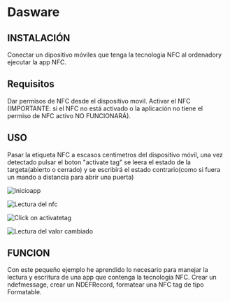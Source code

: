 # Dasware

## INSTALACIÓN

Conectar un dipositivo móviles que tenga la tecnologia NFC al ordenadory ejecutar la app NFC.

## Requisitos

Dar permisos de NFC desde el dispositivo movil. Activar el NFC (IMPORTANTE: si el NFC no está activado o la aplicación no tiene el permiso de NFC activo NO FUNCIONARÁ).

## USO

Pasar la etiqueta NFC a escasos centimetros del dispositivo móvil, una vez detectado pulsar el boton "activate tag" se leera el estado de la targeta(abierto o cerrado) y se escribirá el estado contrario(como si fuera un mando a distancia para abrir una puerta)




![Inicioapp](https://github.com/MIGUE1999/Dasware/blob/main/Multimedia/1633456114176.jpg)

![Lectura del nfc](https://github.com/MIGUE1999/Dasware/blob/main/Multimedia/1633456114170.jpg)


![Click on activatetag](https://github.com/MIGUE1999/Dasware/blob/main/Multimedia/1633456114163.jpg)

![Lectura del valor cambiado](https://github.com/MIGUE1999/Dasware/blob/main/Multimedia/1633456114155.jpg)



## FUNCION

Con este pequeño ejemplo he aprendido lo necesario para manejar la lectura y escritura de una app que contenga la tecnología NFC. Crear un ndefmessage, crear un NDEFRecord, formatear una NFC tag de tipo Formatable.

